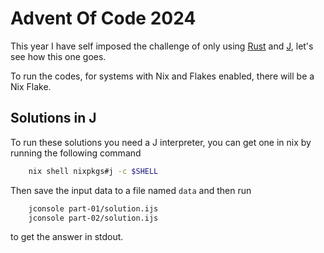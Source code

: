 # Advent Of Code 2024

This year I have self imposed the challenge of only using [Rust](https://www.rust-lang.org/)
and [J](https://code.jsoftware.com/wiki/Guides/Language_FAQ), let's see how this one goes.

To run the codes, for systems with Nix and Flakes enabled, there will be a Nix Flake.

## Solutions in J

To run these solutions you need a J interpreter, you can get one in nix by running the following command

```bash
    nix shell nixpkgs#j -c $SHELL 
```
Then save the input data to a file named `data` and then run
```bash
    jconsole part-01/solution.ijs
    jconsole part-02/solution.ijs
```
to get the answer in stdout.

